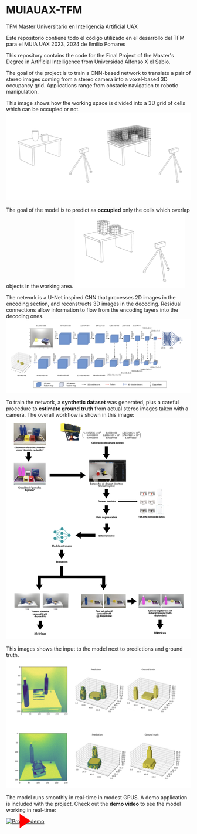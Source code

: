 # MUIAUAX-TFM
TFM Master Universitario en Inteligencia Artificial UAX

Este repositorio contiene todo el código utilizado en el desarrollo del TFM para el MUIA UAX 2023, 2024 de Emilio Pomares


This repository contains the code for the Final Project of the Master's Degree in Artificial Intelligence from Universidad Alfonso X el Sabio.

The goal of the project is to train a CNN-based network to translate a pair of stereo images coming from a stereo camera
into a voxel-based 3D occupancy grid. Applications range from obstacle navigation to robotic manipulation.

This image shows how the working space is divided into a 3D grid of cells which can be occupied or not.
<img src="media/stereo-setup-1.jpg" alt="Description of image" style="width: 600px;">

The goal of the model is to predict as **occupied** only the cells which overlap objects in the working area.
<img src="media/stereo-setup-2.jpg" alt="Description of image" style="width: 300px;">

The network is a U-Net inspired CNN that processes 2D images in the encoding section, and reconstructs 3D images in the decoding. Residual connections allow information to flow from the encoding layers into the decoding ones.
![architecture](media/vxl-net-architecture.jpg)

To train the network, a **synthetic dataset** was generated, plus a careful procedure to **estimate ground truth** from actual stereo images taken with a camera. The overall workflow is shown in this image:
![workflow](media/workflow.jpg)

This images shows the input to the model next to predictions and ground truth.
![predictions-vs-gt](media/predictions-vs-gt.jpg)

The model runs smoothly in real-time in modest GPUS. A demo application is included with the project. Check out the **demo video** to see the model working in real-time:

<div style="position: relative; display: inline-block;">
  <a href="https://www.youtube.com/watch?v=Fo1N7kAt3Ng">
    <img src="https://img.youtube.com/vi/Fo1N7kAt3Ng/maxresdefault.jpg" alt="Project demo" style="width: 800px;">
    <div style="position: absolute; top: 50%; left: 50%; transform: translate(-50%, -50%);">
      <svg width="100" height="100" viewBox="0 0 24 24" fill="rgba(255, 255, 255, 0.8)">
        <polygon points="5,3 19,12 5,21" fill="red" />
      </svg>
    </div>
  </a>
</div>
